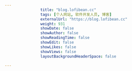 ---
                title: "blog.lofibean.cc"
                tags: [个人网站, 软件开发人员, 博客]
                externalUrl: "https://blog.lofibean.cc"
                weight: 931
                showDate: false
                showAuthor: false
                showReadingTime: false
                showEdit: false
                showLikes: false
                showViews: false
                layoutBackgroundHeaderSpace: false
                ---

